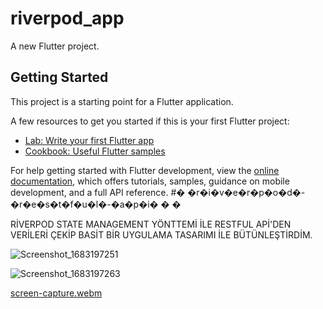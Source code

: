 # riverpod_app

A new Flutter project.

## Getting Started

This project is a starting point for a Flutter application.

A few resources to get you started if this is your first Flutter project:

- [Lab: Write your first Flutter app](https://docs.flutter.dev/get-started/codelab)
- [Cookbook: Useful Flutter samples](https://docs.flutter.dev/cookbook)

For help getting started with Flutter development, view the
[online documentation](https://docs.flutter.dev/), which offers tutorials,
samples, guidance on mobile development, and a full API reference.
#� �r�i�v�e�r�p�o�d�-�r�e�s�t�f�u�l�-�a�p�i�
�
�

RİVERPOD STATE MANAGEMENT YÖNTTEMİ İLE RESTFUL APİ'DEN VERİLERİ ÇEKİP BASİT BİR UYGULAMA TASARIMI İLE BÜTÜNLEŞTİRDİM.

![Screenshot_1683197251](https://user-images.githubusercontent.com/115476387/236183575-1678cb23-6cc1-4861-93e9-d29f2f9b500f.png)




![Screenshot_1683197263](https://user-images.githubusercontent.com/115476387/236183604-b5f04abc-5d6d-448d-8b63-ba0286f01df6.png)



[screen-capture.webm](https://user-images.githubusercontent.com/115476387/236189276-db3854ae-c784-42be-9ac7-2dc6929c8990.webm)


